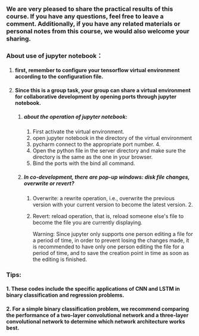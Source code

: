 ### We are very pleased to share the practical results of this course. If you have any questions, feel free to leave a comment. Additionally, if you have any related materials or personal notes from this course, we would also welcome your sharing.
### About use of jupyter notebook：
1. #### first, remember to configure your tensorflow virtual environment according to the configuration file.

2. #### Since this is a group task, your group can share a virtual environment for collaborative development by opening ports through jupyter notebook.

   1. ##### about the operation of jupyter notebook:

      1. First activate the virtual environment.
      2. open jupyter notebook in the directory of the virtual environment
      3. pycharm connect to the appropriate port number. 4.
      4. Open the python file in the server directory and make sure the directory is the same as the one in your browser.
      5. Bind the ports with the bind all command.

   2. ##### In co-development, there are pop-up windows: disk file changes, overwrite or revert?

      1. Overwrite: a rewrite operation, i.e., overwrite the previous version with your current version to become the latest version. 2.

      2. Revert: reload operation, that is, reload someone else's file to become the file you are currently displaying.

         Warning: Since jupyter only supports one person editing a file for a period of time, in order to prevent losing the changes made, it is recommended to have only one person editing the file for a period of time, and to save the creation point in time as soon as the editing is finished.
### Tips:
#### 1. These codes include the specific applications of CNN and LSTM in binary classification and regression problems.
#### 2. For a simple binary classification problem, we recommend comparing the performance of a two-layer convolutional network and a three-layer convolutional network to determine which network architecture works best.
